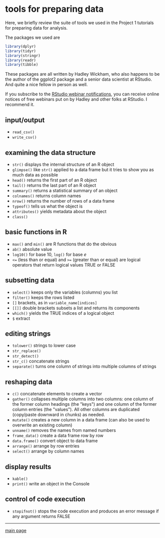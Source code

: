 
tools for preparing data
========================

Here, we briefly review the suite of tools we used in the Project 1 tutorials for preparing data for analysis.

The packages we used are

``` r
library(dplyr)
library(tidyr)
library(stringr)
library(readr)
library(tibble)
```

These packages are all written by Hadley Wickham, who also happens to be the author of the ggplot2 package and a senior data scientist at RStudio. And quite a nice fellow in person as well.

If you subscribe to the [RStudio webinar notifications](https://www.rstudio.com/resources/webinars/), you can receive online notices of free webinars put on by Hadley and other folks at RStudio. I recommend it.

input/output
------------

-   `read_csv()`
-   `write_csv()`

examining the data structure
----------------------------

-   `str()` displays the internal structure of an R object
-   `glimpse()` like `str()` applied to a data frame but it tries to show you as much data as possible
-   `head()` returns the first part of an R object
-   `tail()` returns the last part of an R object
-   `summary()` returns a statistical summary of an object
-   `colnames()` returns column names
-   `nrow()` returns the number of rows of a data frame
-   `typeof()` tells us what the object is
-   `attributes()` yields metadata about the object
-   `class()`

basic functions in R
--------------------

-   `max()` and `min()` are R functions that do the obvious
-   `ab()` absolute value
-   `log10()` for base 10, `log()` for base *e*
-   `<=` (less than or equal) and `>=` (greater than or equal) are logical operators that return logical values TRUE or FALSE

subsetting data
---------------

-   `select()` keeps only the variables (columns) you list
-   `filter()` keeps the rows listed
-   `[]` brackets, as in `variable_name[indices]`
-   `[[]]` double brackets subsets a list and returns its components
-   `which()` yields the TRUE indices of a logical object
-   `$` extract

editing strings
---------------

-   `tolower()` strings to lower case
-   `str_replace()`
-   `str_detect()`
-   `str_c()` concatenate strings
-   `separate()` turns one column of strings into multiple columns of strings

reshaping data
--------------

-   `c()` concatenate elements to create a vector
-   `gather()` collapses multiple columns into two columns: one column of the former column headings (the "keys") and one column of the former column entries (the "values"). All other columns are duplicated (copy/paste downward in chunks) as needed.
-   `mutate()` creates a new column in a data frame (can also be used to overwrite an existing column)
-   `unname()` removes the names from named numbers
-   `frame_data()` create a data frame row by row
-   `data.frame()` convert object to data frame
-   `arrange()` arrange by row entries
-   `select()` arrange by column names

display results
---------------

-   `kable()`
-   `print()` write an object in the Console

control of code execution
-------------------------

-   `stopifnot()` stops the code execution and produces an error message if any argument returns FALSE

------------------------------------------------------------------------

[main page](../README.md)
